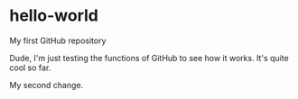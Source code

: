 hello-world
===========

My first GitHub repository

Dude, I'm just testing the functions of GitHub to see how it works. It's quite cool so far.

My second change.
